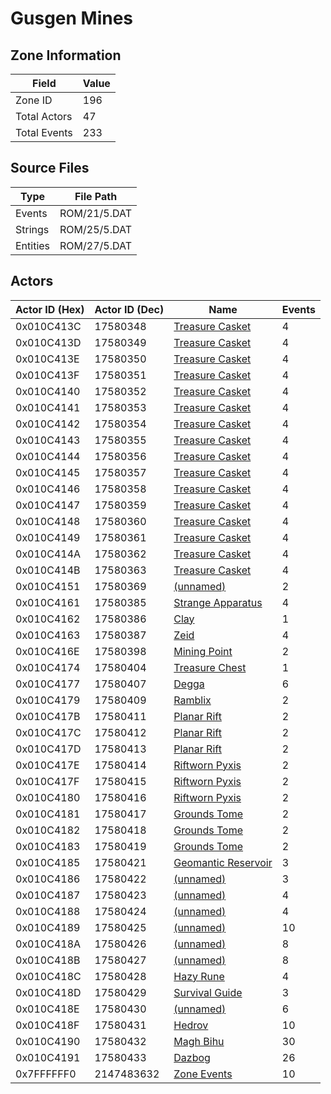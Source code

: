 # Gusgen Mines

## Zone Information

| Field        |   Value |
|--------------|---------|
| Zone ID      |     196 |
| Total Actors |      47 |
| Total Events |     233 |

## Source Files

| Type     | File Path    |
|----------|--------------|
| Events   | ROM/21/5.DAT |
| Strings  | ROM/25/5.DAT |
| Entities | ROM/27/5.DAT |

## Actors

| Actor ID (Hex)   |   Actor ID (Dec) | Name                                                             |   Events |
|------------------|------------------|------------------------------------------------------------------|----------|
| 0x010C413C       |         17580348 | [Treasure Casket](./17580348%20-%20Treasure%20Casket.md)         |        4 |
| 0x010C413D       |         17580349 | [Treasure Casket](./17580349%20-%20Treasure%20Casket.md)         |        4 |
| 0x010C413E       |         17580350 | [Treasure Casket](./17580350%20-%20Treasure%20Casket.md)         |        4 |
| 0x010C413F       |         17580351 | [Treasure Casket](./17580351%20-%20Treasure%20Casket.md)         |        4 |
| 0x010C4140       |         17580352 | [Treasure Casket](./17580352%20-%20Treasure%20Casket.md)         |        4 |
| 0x010C4141       |         17580353 | [Treasure Casket](./17580353%20-%20Treasure%20Casket.md)         |        4 |
| 0x010C4142       |         17580354 | [Treasure Casket](./17580354%20-%20Treasure%20Casket.md)         |        4 |
| 0x010C4143       |         17580355 | [Treasure Casket](./17580355%20-%20Treasure%20Casket.md)         |        4 |
| 0x010C4144       |         17580356 | [Treasure Casket](./17580356%20-%20Treasure%20Casket.md)         |        4 |
| 0x010C4145       |         17580357 | [Treasure Casket](./17580357%20-%20Treasure%20Casket.md)         |        4 |
| 0x010C4146       |         17580358 | [Treasure Casket](./17580358%20-%20Treasure%20Casket.md)         |        4 |
| 0x010C4147       |         17580359 | [Treasure Casket](./17580359%20-%20Treasure%20Casket.md)         |        4 |
| 0x010C4148       |         17580360 | [Treasure Casket](./17580360%20-%20Treasure%20Casket.md)         |        4 |
| 0x010C4149       |         17580361 | [Treasure Casket](./17580361%20-%20Treasure%20Casket.md)         |        4 |
| 0x010C414A       |         17580362 | [Treasure Casket](./17580362%20-%20Treasure%20Casket.md)         |        4 |
| 0x010C414B       |         17580363 | [Treasure Casket](./17580363%20-%20Treasure%20Casket.md)         |        4 |
| 0x010C4151       |         17580369 | [(unnamed)](./17580369.md)                                       |        2 |
| 0x010C4161       |         17580385 | [Strange Apparatus](./17580385%20-%20Strange%20Apparatus.md)     |        4 |
| 0x010C4162       |         17580386 | [Clay](./17580386%20-%20Clay.md)                                 |        1 |
| 0x010C4163       |         17580387 | [Zeid](./17580387%20-%20Zeid.md)                                 |        4 |
| 0x010C416E       |         17580398 | [Mining Point](./17580398%20-%20Mining%20Point.md)               |        2 |
| 0x010C4174       |         17580404 | [Treasure Chest](./17580404%20-%20Treasure%20Chest.md)           |        1 |
| 0x010C4177       |         17580407 | [Degga](./17580407%20-%20Degga.md)                               |        6 |
| 0x010C4179       |         17580409 | [Ramblix](./17580409%20-%20Ramblix.md)                           |        2 |
| 0x010C417B       |         17580411 | [Planar Rift](./17580411%20-%20Planar%20Rift.md)                 |        2 |
| 0x010C417C       |         17580412 | [Planar Rift](./17580412%20-%20Planar%20Rift.md)                 |        2 |
| 0x010C417D       |         17580413 | [Planar Rift](./17580413%20-%20Planar%20Rift.md)                 |        2 |
| 0x010C417E       |         17580414 | [Riftworn Pyxis](./17580414%20-%20Riftworn%20Pyxis.md)           |        2 |
| 0x010C417F       |         17580415 | [Riftworn Pyxis](./17580415%20-%20Riftworn%20Pyxis.md)           |        2 |
| 0x010C4180       |         17580416 | [Riftworn Pyxis](./17580416%20-%20Riftworn%20Pyxis.md)           |        2 |
| 0x010C4181       |         17580417 | [Grounds Tome](./17580417%20-%20Grounds%20Tome.md)               |        2 |
| 0x010C4182       |         17580418 | [Grounds Tome](./17580418%20-%20Grounds%20Tome.md)               |        2 |
| 0x010C4183       |         17580419 | [Grounds Tome](./17580419%20-%20Grounds%20Tome.md)               |        2 |
| 0x010C4185       |         17580421 | [Geomantic Reservoir](./17580421%20-%20Geomantic%20Reservoir.md) |        3 |
| 0x010C4186       |         17580422 | [(unnamed)](./17580422.md)                                       |        3 |
| 0x010C4187       |         17580423 | [(unnamed)](./17580423.md)                                       |        4 |
| 0x010C4188       |         17580424 | [(unnamed)](./17580424.md)                                       |        4 |
| 0x010C4189       |         17580425 | [(unnamed)](./17580425.md)                                       |       10 |
| 0x010C418A       |         17580426 | [(unnamed)](./17580426.md)                                       |        8 |
| 0x010C418B       |         17580427 | [(unnamed)](./17580427.md)                                       |        8 |
| 0x010C418C       |         17580428 | [Hazy Rune](./17580428%20-%20Hazy%20Rune.md)                     |        4 |
| 0x010C418D       |         17580429 | [Survival Guide](./17580429%20-%20Survival%20Guide.md)           |        3 |
| 0x010C418E       |         17580430 | [(unnamed)](./17580430.md)                                       |        6 |
| 0x010C418F       |         17580431 | [Hedrov](./17580431%20-%20Hedrov.md)                             |       10 |
| 0x010C4190       |         17580432 | [Magh Bihu](./17580432%20-%20Magh%20Bihu.md)                     |       30 |
| 0x010C4191       |         17580433 | [Dazbog](./17580433%20-%20Dazbog.md)                             |       26 |
| 0x7FFFFFF0       |       2147483632 | [Zone Events](./Zone%20Events.md)                                |       10 |